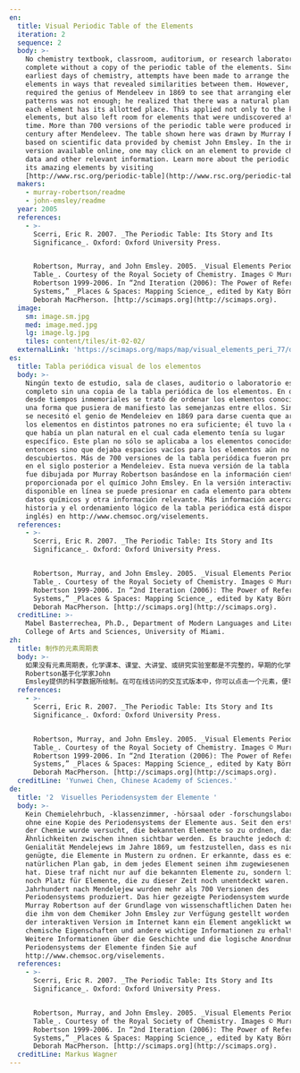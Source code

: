 ```yaml
---
en:
  title: Visual Periodic Table of the Elements
  iteration: 2
  sequence: 2
  body: >-
    No chemistry textbook, classroom, auditorium, or research laboratory is
    complete without a copy of the periodic table of the elements. Since the
    earliest days of chemistry, attempts have been made to arrange the known
    elements in ways that revealed similarities between them. However, it
    required the genius of Mendeleev in 1869 to see that arranging elements into
    patterns was not enough; he realized that there was a natural plan in which
    each element has its allotted place. This applied not only to the known
    elements, but also left room for elements that were undiscovered at that
    time. More than 700 versions of the periodic table were produced in the
    century after Mendeleev. The table shown here was drawn by Murray Robertson
    based on scientific data provided by chemist John Emsley. In the interactive
    version available online, one may click on an element to provide chemical
    data and other relevant information. Learn more about the periodic table and
    its amazing elements by visiting
    [http://www.rsc.org/periodic-table](http://www.rsc.org/periodic-table).
  makers:
    - murray-robertson/readme
    - john-emsley/readme
  year: 2005
  references:
    - >-
      Scerri, Eric R. 2007. _The Periodic Table: Its Story and Its
      Significance_. Oxford: Oxford University Press.


      Robertson, Murray, and John Emsley. 2005. _Visual Elements Periodic
      Table_. Courtesy of the Royal Society of Chemistry. Images © Murray
      Robertson 1999-2006. In “2nd Iteration (2006): The Power of Reference
      Systems,” _Places & Spaces: Mapping Science_, edited by Katy Börner and
      Deborah MacPherson. [http://scimaps.org](http://scimaps.org).
  image:
    sm: image.sm.jpg
    med: image.med.jpg
    lg: image.lg.jpg
    tiles: content/tiles/it-02-02/
  externalLink: 'https://scimaps.org/maps/map/visual_elements_peri_77/detail'
es:
  title: Tabla periódica visual de los elementos
  body: >-
    Ningún texto de estudio, sala de clases, auditorio o laboratorio está
    completo sin una copia de la tabla periódica de los elementos. En química,
    desde tiempos inmemoriales se trató de ordenar los elementos conocidos en
    una forma que pusiera de manifiesto las semejanzas entre ellos. Sin embargo,
    se necesitó el genio de Mendeleiev en 1869 para darse cuenta que arreglar
    los elementos en distintos patrones no era suficiente; él tuvo la certeza de
    que había un plan natural en el cual cada elemento tenía su lugar
    específico. Este plan no sólo se aplicaba a los elementos conocidos hasta
    entonces sino que dejaba espacios vacíos para los elementos aún no
    descubiertos. Más de 700 versiones de la tabla periódica fueron producidas
    en el siglo posterior a Mendeleiev. Esta nueva versión de la tabla periódica
    fue dibujada por Murray Robertson basándose en la información científica
    proporcionada por el químico John Emsley. En la versión interactiva
    disponible en línea se puede presionar en cada elemento para obtener los
    datos químicos y otra información relevante. Más información acerca de la
    historia y el ordenamiento lógico de la tabla periódica está disponible (en
    inglés) en http://www.chemsoc.org/viselements.
  references:
    - >-
      Scerri, Eric R. 2007. _The Periodic Table: Its Story and Its
      Significance_. Oxford: Oxford University Press.


      Robertson, Murray, and John Emsley. 2005. _Visual Elements Periodic
      Table_. Courtesy of the Royal Society of Chemistry. Images © Murray
      Robertson 1999-2006. In “2nd Iteration (2006): The Power of Reference
      Systems,” _Places & Spaces: Mapping Science_, edited by Katy Börner and
      Deborah MacPherson. [http://scimaps.org](http://scimaps.org).
  creditLine: >-
    Mabel Basterrechea, Ph.D., Department of Modern Languages and Literatures,
    College of Arts and Sciences, University of Miami.
zh:
  title: 制作的元素周期表
  body: >-
    如果没有元素周期表，化学课本、课堂、大讲堂、或研究实验室都是不完整的，早期的化学研究曾尝试按照揭示他们之间的相似性的方式整理已知元素。但是，门捷列夫在1869年发现将整理的元素纳入模式中是不够的；他意识到有一个自然规律可以将每个元素放在其已分配好的位置。这不仅适用于已知的元素，也为当时未发现的元素预留了空间。在门捷列夫之后的一个世纪中，科学家们创造了超过700个版本的元素周期表。该图所展示的元素周期表由Murray
    Robertson基于化学家John
    Emsley提供的科学数据所绘制。在可在线访问的交互式版本中，你可以点击一个元素，便可获取化学数据和其他相关信息。更多关于元素周期表的历史和逻辑关系可访问http://www.chemsoc.org/viselements。
  references:
    - >-
      Scerri, Eric R. 2007. _The Periodic Table: Its Story and Its
      Significance_. Oxford: Oxford University Press.


      Robertson, Murray, and John Emsley. 2005. _Visual Elements Periodic
      Table_. Courtesy of the Royal Society of Chemistry. Images © Murray
      Robertson 1999-2006. In “2nd Iteration (2006): The Power of Reference
      Systems,” _Places & Spaces: Mapping Science_, edited by Katy Börner and
      Deborah MacPherson. [http://scimaps.org](http://scimaps.org).
  creditLine: 'Yunwei Chen, Chinese Academy of Sciences.'
de:
  title: '2  Visuelles Periodensystem der Elemente '
  body: >-
    Kein Chemielehrbuch, -klassenzimmer, -hörsaal oder -forschungslabor kommt
    ohne eine Kopie des Periodensystems der Elemente aus. Seit den ersten Tagen
    der Chemie wurde versucht, die bekannten Elemente so zu ordnen, dass die
    Ähnlichkeiten zwischen ihnen sichtbar werden. Es brauchte jedoch die
    Genialität Mendelejews im Jahre 1869, um festzustellen, dass es nicht
    genügte, die Elemente in Mustern zu ordnen. Er erkannte, dass es einen
    natürlichen Plan gab, in dem jedes Element seinen ihm zugewiesenen Platz
    hat. Diese traf nicht nur auf die bekannten Elemente zu, sondern ließ auch
    noch Platz für Elemente, die zu dieser Zeit noch unentdeckt waren. In dem
    Jahrhundert nach Mendelejew wurden mehr als 700 Versionen des
    Periodensystems produziert. Das hier gezeigte Periodensystem wurde von
    Murray Robertson auf der Grundlage von wissenschaftlichen Daten hergestellt,
    die ihm von dem Chemiker John Emsley zur Verfügung gestellt worden waren. In
    der interaktiven Version im Internet kann ein Element angeklickt werden, um
    chemische Eigenschaften und andere wichtige Informationen zu erhalten.
    Weitere Informationen über die Geschichte und die logische Anordnung des
    Periodensystems der Elemente finden Sie auf
    http://www.chemsoc.org/viselements.
  references:
    - >-
      Scerri, Eric R. 2007. _The Periodic Table: Its Story and Its
      Significance_. Oxford: Oxford University Press.


      Robertson, Murray, and John Emsley. 2005. _Visual Elements Periodic
      Table_. Courtesy of the Royal Society of Chemistry. Images © Murray
      Robertson 1999-2006. In “2nd Iteration (2006): The Power of Reference
      Systems,” _Places & Spaces: Mapping Science_, edited by Katy Börner and
      Deborah MacPherson. [http://scimaps.org](http://scimaps.org).
  creditLine: Markus Wagner
---
```

